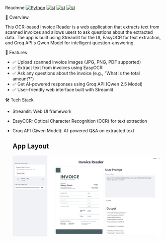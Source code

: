 Readmne  <a href="https://www.python.org/"><img alt="Python" src="https://img.shields.io/badge/python-3.8-blue?style=flat-square" /></a>
  <a href="https://streamlit.io/"><img alt="st" src="https://img.shields.io/badge/Made with-Streamlit-blueviolet?style=flat-square" /></a>
  <a href="https:///groq.com/"><img alt="st" src="https://img.shields.io/badge/Groq-red" /></a>
  <a href="https://chat.qwenlm.ai/"><img alt="st" src="https://img.shields.io/badge/Qwen-2.5-green" /></a>
  
📌 Overview

This OCR-based Invoice Reader is a web application that extracts text from scanned invoices and allows users to ask questions about the extracted data. The app is built using Streamlit for the UI, EasyOCR for text extraction, and Groq API's Qwen Model for intelligent question-answering.

🚀 Features

- ✅ Upload scanned invoice images (JPG, PNG, PDF supported)
- ✅ Extract text from invoices using EasyOCR
- ✅ Ask any questions about the invoice (e.g., "What is the total amount?")
- ✅ Get AI-powered responses using Groq API (Qwen 2.5 Model)
- ✅ User-friendly web interface built with Streamlit

🛠️ Tech Stack

- Streamlit: Web UI framework

- EasyOCR: Optical Character Recognition (OCR) for text extraction

- Groq API (Qwen Model): AI-powered Q&A on extracted text
  
  ## App Layout
  ![alt text](https://github.com/Tejas-Shanbhag/Invoice-Reader-OCR/blob/master/assets/app.png)
  
